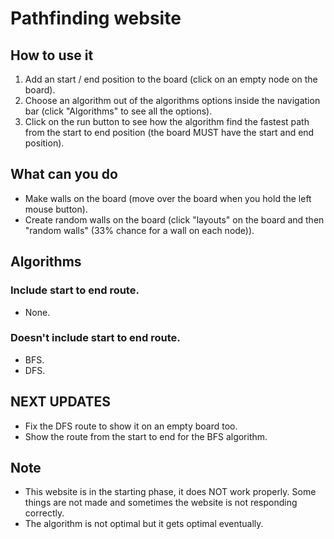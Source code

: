 # Pathfinding website

## How to use it

1. Add an start / end position to the board (click on an empty node on the board).
3. Choose an algorithm out of the algorithms options inside the navigation bar (click "Algorithms" to see all the options).
5. Click on the run button to see how the algorithm find the fastest path from the start to end position (the board MUST have the start and end position).


## What can you do
* Make walls on the board (move over the board when you hold the left mouse button).
* Create random walls on the board (click "layouts" on the board and then "random walls" (33% chance for a wall on each node)).


## Algorithms

### Include start to end route.

* None.

### Doesn't include start to end route.

* BFS.
* DFS.


## NEXT UPDATES

* Fix the DFS route to show it on an empty board too.
* Show the route from the start to end for the BFS algorithm.

## Note

* This website is in the starting phase, it does NOT work properly. Some things are not made and sometimes the website is not responding correctly.
* The algorithm is not optimal but it gets optimal eventually.
